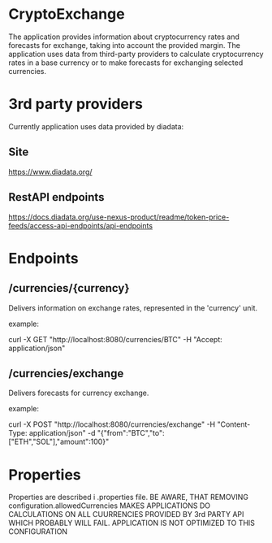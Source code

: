 # CryptoExchange

The application provides information about cryptocurrency rates and forecasts for exchange, taking into account the provided margin.
The application uses data from third-party providers to calculate cryptocurrency rates in a base currency or to make forecasts for exchanging selected currencies.

#  3rd party providers
Currently application uses data provided by diadata:

## Site
https://www.diadata.org/
## RestAPI endpoints
https://docs.diadata.org/use-nexus-product/readme/token-price-feeds/access-api-endpoints/api-endpoints

# Endpoints

## /currencies/{currency}
Delivers information on exchange rates, represented in the 'currency' unit.

example:

curl -X GET "http://localhost:8080/currencies/BTC" -H "Accept: application/json"

## /currencies/exchange
Delivers forecasts for currency exchange. 

example:

curl -X POST "http://localhost:8080/currencies/exchange" -H "Content-Type: application/json" -d "{\"from\":\"BTC\",\"to\":[\"ETH\",\"SOL\"],\"amount\":100}"


# Properties
Properties are described i .properties file. 
 BE AWARE, THAT REMOVING configuration.allowedCurrencies MAKES APPLICATIONS DO CALCULATIONS ON ALL CUURRENCIES PROVIDED BY 3rd PARTY API WHICH PROBABLY WILL FAIL. APPLICATION IS NOT OPTIMIZED TO THIS CONFIGURATION